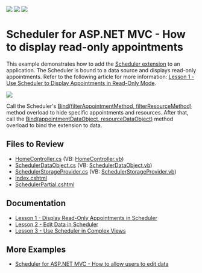 <!-- default badges list -->
![](https://img.shields.io/endpoint?url=https://codecentral.devexpress.com/api/v1/VersionRange/128553809/14.2.3%2B)
[![](https://img.shields.io/badge/Open_in_DevExpress_Support_Center-FF7200?style=flat-square&logo=DevExpress&logoColor=white)](https://supportcenter.devexpress.com/ticket/details/E3971)
[![](https://img.shields.io/badge/📖_How_to_use_DevExpress_Examples-e9f6fc?style=flat-square)](https://docs.devexpress.com/GeneralInformation/403183)
<!-- default badges end -->
# Scheduler for ASP.NET MVC - How to display read-only appointments

This example demonstrates how to add the [Scheduler extension](https://docs.devexpress.com/AspNetMvc/11431/components/scheduler) to an application. The Scheduler is bound to a data source and displays read-only appointments. Refer to the following article for more information: [Lesson 1 - Use Scheduler to Display Appointments in Read-Only Mode](https://docs.devexpress.com/AspNetMvc/11554/components/scheduler/get-started/lesson-1-use-scheduler-to-display-appointments-in-read-only-mode).

<img src="https://raw.githubusercontent.com/DevExpress-Examples/scheduler-lesson-1-show-appointments-in-read-only-mode-e3971/14.2.3+/media/592dde44-debd-11e4-80bf-00155d62480c.png">

Call the Scheduler's [Bind(filterAppointmentMethod, filterResourceMethod)](https://docs.devexpress.com/AspNetMvc/DevExpress.Web.Mvc.SchedulerExtension.Bind(DevExpress.Web.Mvc.PersistentObjectCancelMethod-DevExpress.Web.Mvc.PersistentObjectCancelMethod)) method overload to hide specific appointments and resources. After that, call the [Bind(appointmentDataObject, resourceDataObject)](https://docs.devexpress.com/AspNetMvc/DevExpress.Web.Mvc.SchedulerExtension.Bind(System.Object-System.Object)) method overload to bind the extension to data.

## Files to Review

* [HomeController.cs](./CS/MVCSchedulerReadOnly/Controllers/HomeController.cs) (VB: [HomeController.vb](./VB/MVCSchedulerReadOnly/Controllers/HomeController.vb))
* [SchedulerDataObject.cs](./CS/MVCSchedulerReadOnly/Models/SchedulerDataObject.cs) (VB: [SchedulerDataObject.vb](./VB/MVCSchedulerReadOnly/Models/SchedulerDataObject.vb))
* [SchedulerStorageProvider.cs](./CS/MVCSchedulerReadOnly/Models/SchedulerStorageProvider.cs) (VB: [SchedulerStorageProvider.vb](./VB/MVCSchedulerReadOnly/Models/SchedulerStorageProvider.vb))
* [Index.cshtml](./CS/MVCSchedulerReadOnly/Views/Home/Index.cshtml)
* [SchedulerPartial.cshtml](./CS/MVCSchedulerReadOnly/Views/Home/SchedulerPartial.cshtml)

## Documentation

* [Lesson 1 - Display Read-Only Appointments in Scheduler](https://docs.devexpress.com/AspNetMvc/11554/components/scheduler/get-started/lesson-1-use-scheduler-to-display-appointments-in-read-only-mode)
* [Lesson 2 - Edit Data in Scheduler](https://docs.devexpress.com/AspNetMvc/11567/components/scheduler/get-started/lesson-2-implement-the-insert-update-delete-appointment-functionality)
* [Lesson 3 - Use Scheduler in Complex Views](https://docs.devexpress.com/AspNetMvc/11629/components/scheduler/get-started/lesson-3-use-scheduler-in-complex-views)

## More Examples

* [Scheduler for ASP.NET MVC - How to allow users to edit data](https://github.com/DevExpress-Examples/scheduler-lesson-2-insert-update-delete-appointment-feature-e3984)
